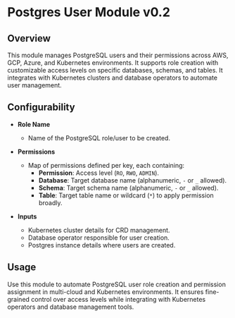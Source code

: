 # Postgres User Module v0.2

## Overview

This module manages PostgreSQL users and their permissions across AWS, GCP, Azure, and Kubernetes environments. It supports role creation with customizable access levels on specific databases, schemas, and tables. It integrates with Kubernetes clusters and database operators to automate user management.

## Configurability

- **Role Name**  
  - Name of the PostgreSQL role/user to be created.

- **Permissions**  
  - Map of permissions defined per key, each containing:  
    - **Permission**: Access level (`RO`, `RWO`, `ADMIN`).  
    - **Database**: Target database name (alphanumeric, `-` or `_` allowed).  
    - **Schema**: Target schema name (alphanumeric, `-` or `_` allowed).  
    - **Table**: Target table name or wildcard (`*`) to apply permission broadly.

- **Inputs**  
  - Kubernetes cluster details for CRD management.  
  - Database operator responsible for user creation.  
  - Postgres instance details where users are created.

## Usage

Use this module to automate PostgreSQL user role creation and permission assignment in multi-cloud and Kubernetes environments. It ensures fine-grained control over access levels while integrating with Kubernetes operators and database management tools.
